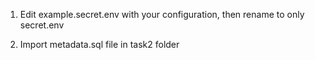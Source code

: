 1. Edit example.secret.env with your configuration, then rename to only secret.env

2. Import metadata.sql file in task2 folder
